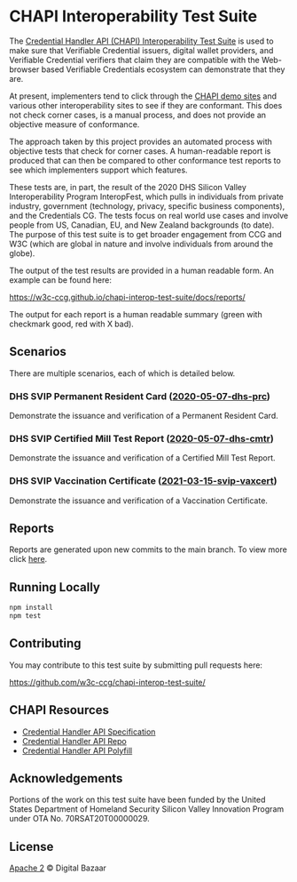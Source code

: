 # CHAPI Interoperability Test Suite

The [Credential Handler API (CHAPI) Interoperability Test Suite](https://w3c-ccg.github.io/credential-handler-api/) is used to make sure that Verifiable Credential issuers, digital wallet providers, and Verifiable Credential verifiers that claim they are compatible with the Web-browser based Verifiable Credentials ecosystem can demonstrate that they are.

At present, implementers tend to click through the [CHAPI demo sites](https://github.com/digitalbazaar/credential-handler-polyfill/#demo) and various other interoperability sites to see if they are conformant. This does not check corner cases, is a manual process, and does not provide an objective measure of conformance.

The approach taken by this project provides an automated process with objective tests that check for corner cases. A human-readable report is produced that can then be compared to other conformance test reports to see which implementers support which features.

These tests are, in part, the result of the 2020 DHS Silicon Valley Interoperability Program InteropFest, which pulls in individuals from private industry, government (technology, privacy, specific business components), and the Credentials CG. The tests focus on real world use cases and involve people from US, Canadian, EU, and New Zealand backgrounds (to date). The purpose of this test suite is to get broader engagement from CCG and W3C (which are global in nature and involve individuals from around the globe).

The output of the test results are provided in a human readable form. An example can be found here:

https://w3c-ccg.github.io/chapi-interop-test-suite/docs/reports/

The output for each report is a human readable summary (green with checkmark good, red with X bad).

## Scenarios

There are multiple scenarios, each of which is detailed below.

### DHS SVIP Permanent Resident Card ([2020-05-07-dhs-prc](./docs/scenarios/2020-05-07-dhs-prc.md))

Demonstrate the issuance and verification of a Permanent Resident Card.

### DHS SVIP Certified Mill Test Report ([2020-05-07-dhs-cmtr](./docs/scenarios/2020-05-07-dhs-cmtr.md))

Demonstrate the issuance and verification of a Certified Mill Test Report.

### DHS SVIP Vaccination Certificate ([2021-03-15-svip-vaxcert](./docs/scenarios/2021-03-15-svip-vaxcert.md))

Demonstrate the issuance and verification of a Vaccination Certificate.

## Reports

Reports are generated upon new commits to the main branch. To view more click [here](./docs/reports/index.html).

## Running Locally
```sh
npm install
npm test
```

## Contributing

You may contribute to this test suite by submitting pull requests here:

https://github.com/w3c-ccg/chapi-interop-test-suite/

## CHAPI Resources
* [Credential Handler API Specification](https://w3c-ccg.github.io/credential-handler-api/)
* [Credential Handler API Repo](https://github.com/w3c-ccg/credential-handler-api)
* [Credential Handler API Polyfill](https://github.com/digitalbazaar/credential-handler-polyfill)


## Acknowledgements
Portions of the work on this test suite have been funded by the United States Department of Homeland Security Silicon Valley Innovation Program under OTA No. 70RSAT20T00000029.

## License

[Apache 2](LICENSE) © Digital Bazaar
